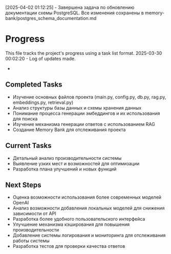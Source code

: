 [2025-04-02 01:12:25] - Завершена задача по обновлению документации схемы PostgreSQL. Все изменения сохранены в memory-bank/postgres_schema_documentation.md
# Progress

This file tracks the project's progress using a task list format.
2025-03-30 00:02:20 - Log of updates made.

*

## Completed Tasks

* Изучение основных файлов проекта (main.py, config.py, db.py, rag.py, embeddings.py, retrieval.py)
* Анализ структуры базы данных и схемы хранения данных
* Понимание процесса генерации эмбеддингов и их использования для поиска
* Изучение механизма генерации ответов с использованием RAG
* Создание Memory Bank для отслеживания проекта

## Current Tasks

* Детальный анализ производительности системы
* Выявление узких мест и возможностей для оптимизации
* Разработка плана улучшений и новых функций

## Next Steps

* Оценка возможности использования более современных моделей OpenAI
* Анализ возможности добавления локальных моделей для снижения зависимости от API
* Разработка более удобного пользовательского интерфейса
* Улучшение механизма кэширования для повышения производительности
* Добавление системы логирования и мониторинга для отслеживания работы системы
* Разработка тестов для проверки качества ответов